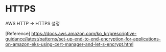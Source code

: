 # HTTPS
AWS HTTP -> HTTPS 설정

[Reference]
https://docs.aws.amazon.com/ko_kr/prescriptive-guidance/latest/patterns/set-up-end-to-end-encryption-for-applications-on-amazon-eks-using-cert-manager-and-let-s-encrypt.html
